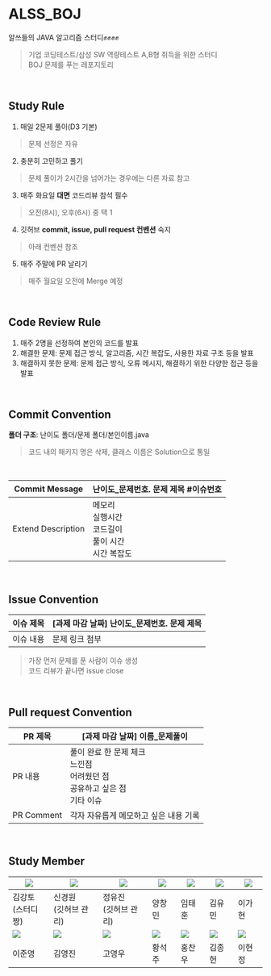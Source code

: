 # ALSS_BOJ

알쓰들의 JAVA 알고리즘 스터디✊✊✊✊

> 기업 코딩테스트/삼성 SW 역량테스트 A,B형 취득을 위한 스터디<br>
> BOJ 문제를 푸는 레포지토리


<br>

## Study Rule

1. 매일 2문제 풀이(D3 기본)
> 문제 선정은 자유
2. 충분히 고민하고 풀기
> 문제 풀이가 2시간을 넘어가는 경우에는 다른 자료 참고
3. 매주 화요일 **대면** 코드리뷰 참석 필수
> 오전(8시), 오후(6시) 중 택 1<br>
4. 깃허브 **commit, issue, pull request 컨벤션** 숙지
> 아래 컨벤션 참조
5. 매주 주말에 PR 날리기
> 매주 월요일 오전에 Merge 예정


<br>

## Code Review Rule

1. 매주 2명을 선정하여 본인의 코드를 발표
2. 해결한 문제: 문제 접근 방식, 알고리즘, 시간 복잡도, 사용한 자료 구조 등을 발표
3. 해결하지 못한 문제: 문제 접근 방식, 오류 메시지, 해결하기 위한 다양한 접근 등을 발표

<br>

## Commit Convention


**폴더 구조**: 난이도 폴더/문제 폴더/본인이름.java
> 코드 내의 패키지 명은 삭제, 클래스 이름은 Solution으로 통일

<br>

| Commit Message | 난이도_문제번호. 문제 제목 #이슈번호 |
| --- | --- |
| Extend Description | 메모리<br>실행시간<br>코드길이<br>풀이 시간<br>시간 복잡도 |


<br>

## Issue Convention



| 이슈 제목 | [과제 마감 날짜] 난이도_문제번호. 문제 제목 |
| --- | --- |
| 이슈 내용 | 문제 링크 첨부 |

> 가장 먼저 문제를 푼 사람이 이슈 생성<br>
> 코드 리뷰가 끝나면 issue close

<br>

## Pull request Convention


| PR 제목 | [과제 마감 날짜] 이름_문제풀이 |
| --- | --- |
| PR 내용 | 풀이 완료 한 문제 체크<br>느낀점<br>어려웠던 점<br>공유하고 싶은 점<br>기타 이슈|
| PR Comment | 각자 자유롭게 메모하고 싶은 내용 기록 |

<br>

## Study Member

|![](https://avatars.githubusercontent.com/Gangto326)|![](https://avatars.githubusercontent.com/kyungwonS928)|![](https://avatars.githubusercontent.com/jjuj99)|![](https://avatars.githubusercontent.com/ycm0926)|![](https://avatars.githubusercontent.com/TaeHoonIm)|![](https://avatars.githubusercontent.com/march0320)|![](https://avatars.githubusercontent.com/lgh9776)|
|---|---|---|---|---|---|---|
|김강토<br>(스터디짱)|신경원<br>(깃허브 관리)|정유진<br>(깃허브 관리)|양창민|임태훈|김유민|이가현|
|![](https://avatars.githubusercontent.com/lee-june-young)|![](https://avatars.githubusercontent.com/haochaen73)|![](https://avatars.githubusercontent.com/duddn2012)|![](https://avatars.githubusercontent.com/cheongmok)|![](https://avatars.githubusercontent.com/chanu48)|![](https://avatars.githubusercontent.com/Dreaming-J)|![](https://avatars.githubusercontent.com/howareyou2)|
|이준영|김영진|고영우|황석주|홍찬우|김종헌|이현정|
